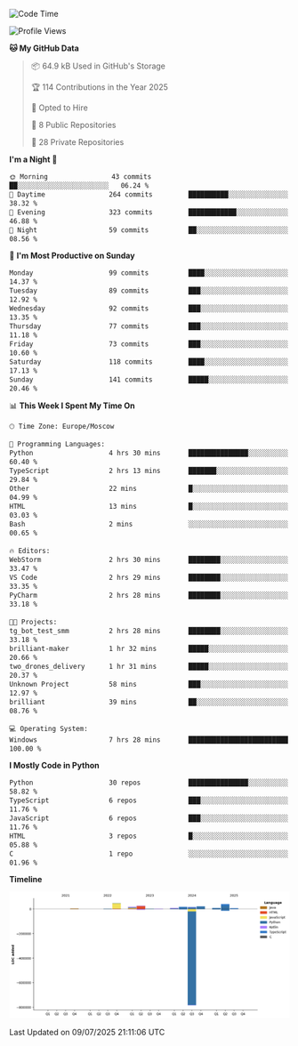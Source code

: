 <!--START_SECTION:waka-->
![Code Time](http://img.shields.io/badge/Code%20Time-714%20hrs%2036%20mins-blue)

![Profile Views](http://img.shields.io/badge/Profile%20Views-0-blue)

**🐱 My GitHub Data** 

> 📦 64.9 kB Used in GitHub's Storage 
 > 
> 🏆 114 Contributions in the Year 2025
 > 
> 💼 Opted to Hire
 > 
> 📜 8 Public Repositories 
 > 
> 🔑 28 Private Repositories 
 > 
**I'm a Night 🦉** 

```text
🌞 Morning                43 commits          ██░░░░░░░░░░░░░░░░░░░░░░░   06.24 % 
🌆 Daytime                264 commits         ██████████░░░░░░░░░░░░░░░   38.32 % 
🌃 Evening                323 commits         ████████████░░░░░░░░░░░░░   46.88 % 
🌙 Night                  59 commits          ██░░░░░░░░░░░░░░░░░░░░░░░   08.56 % 
```
📅 **I'm Most Productive on Sunday** 

```text
Monday                   99 commits          ████░░░░░░░░░░░░░░░░░░░░░   14.37 % 
Tuesday                  89 commits          ███░░░░░░░░░░░░░░░░░░░░░░   12.92 % 
Wednesday                92 commits          ███░░░░░░░░░░░░░░░░░░░░░░   13.35 % 
Thursday                 77 commits          ███░░░░░░░░░░░░░░░░░░░░░░   11.18 % 
Friday                   73 commits          ███░░░░░░░░░░░░░░░░░░░░░░   10.60 % 
Saturday                 118 commits         ████░░░░░░░░░░░░░░░░░░░░░   17.13 % 
Sunday                   141 commits         █████░░░░░░░░░░░░░░░░░░░░   20.46 % 
```


📊 **This Week I Spent My Time On** 

```text
🕑︎ Time Zone: Europe/Moscow

💬 Programming Languages: 
Python                   4 hrs 30 mins       ███████████████░░░░░░░░░░   60.40 % 
TypeScript               2 hrs 13 mins       ███████░░░░░░░░░░░░░░░░░░   29.84 % 
Other                    22 mins             █░░░░░░░░░░░░░░░░░░░░░░░░   04.99 % 
HTML                     13 mins             █░░░░░░░░░░░░░░░░░░░░░░░░   03.03 % 
Bash                     2 mins              ░░░░░░░░░░░░░░░░░░░░░░░░░   00.65 % 

🔥 Editors: 
WebStorm                 2 hrs 30 mins       ████████░░░░░░░░░░░░░░░░░   33.47 % 
VS Code                  2 hrs 29 mins       ████████░░░░░░░░░░░░░░░░░   33.35 % 
PyCharm                  2 hrs 28 mins       ████████░░░░░░░░░░░░░░░░░   33.18 % 

🐱‍💻 Projects: 
tg_bot_test_smm          2 hrs 28 mins       ████████░░░░░░░░░░░░░░░░░   33.18 % 
brilliant-maker          1 hr 32 mins        █████░░░░░░░░░░░░░░░░░░░░   20.66 % 
two_drones_delivery      1 hr 31 mins        █████░░░░░░░░░░░░░░░░░░░░   20.37 % 
Unknown Project          58 mins             ███░░░░░░░░░░░░░░░░░░░░░░   12.97 % 
brilliant                39 mins             ██░░░░░░░░░░░░░░░░░░░░░░░   08.76 % 

💻 Operating System: 
Windows                  7 hrs 28 mins       █████████████████████████   100.00 % 
```

**I Mostly Code in Python** 

```text
Python                   30 repos            ███████████████░░░░░░░░░░   58.82 % 
TypeScript               6 repos             ███░░░░░░░░░░░░░░░░░░░░░░   11.76 % 
JavaScript               6 repos             ███░░░░░░░░░░░░░░░░░░░░░░   11.76 % 
HTML                     3 repos             █░░░░░░░░░░░░░░░░░░░░░░░░   05.88 % 
C                        1 repo              ░░░░░░░░░░░░░░░░░░░░░░░░░   01.96 % 
```



**Timeline**

![Lines of Code chart](https://raw.githubusercontent.com/adlemx/adlemx/main/assets/bar_graph.png)


 Last Updated on 09/07/2025 21:11:06 UTC
<!--END_SECTION:waka-->

